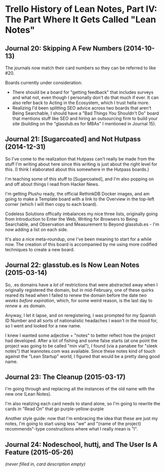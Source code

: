 # Trello History of Lean Notes, Part IV: The Part Where It Gets Called "Lean Notes"

## Journal 20: Skipping A Few Numbers (2014-10-13)

The journals now match their card numbers so they can be referred to like #20.

Boards currently under consideration:

- There should be a board for "getting feedback" that includes surveys and what not, even though I personally don't do that much if ever. It can also refer back to Acting in the Ecosystem, which I trust hella more.
- Realizing I'd been splitting SEO advice across two boards that aren't Being Searchable, I should have a "Bad Things You Shouldn't Do" board that mentions stuff like SEO and hiring an outsourcing firm to build your site (building on the "glasstub.es for MBAs" I mentioned in Journal 15).

## Journal 21: [Sugarcoated] and Not Hutpass (2014-12-31)

So I've come to the realization that Hutpass can't really be made from the stuff I'm writing about here since this writing is just about the right level for this. (I think I elaborated about this somewhere in the Hutpass boards.)

I'm teaching some of this stuff to [Sugarcoated], and I'm also popping on and off about things I read from Hacker News.

I'm getting Plushu ready, the official RethinkDB Docker images, and am going to make a Template board with a link to the Overview in the top-left corner (which I will then copy to each board).

Codeless Solutions offically imbalances my nice three lists, originally going from Introduction to Enter the Web, Writing for Browsers to Being Searchable, and Observation and Measurement to Beyond glasstub.es - I'm now adding a list on each side.

It's also a nice meta-roundup, one I've been meaning to start for a while now. The creation of this board is accompanied by me using more codified techniques to create a new board.

## Journal 22: glasstub.es Is Now Lean Notes (2015-03-14)

So, .es domains have a *lot* of restrictions that were abstracted away when I originally registered the domain, but in mid-February, one of these quirks reared its head when I failed to renew the domain before the date *two weeks before expiration*, which, for some weird reason, is the last day to *renew* a .es domain.

Anyway, I let it lapse, and on reregistering, I was prompted for my Spanish ID Number and all sorts of nationalistic headaches I wasn't in the mood for, so I went and looked for a new name.

I knew I wanted some adjective + "notes" to better reflect how the project had developed. After a lot of fishing and some false starts (at one point the project was going to be called "min vial"), I found (via a panabee for "sleek notes") that leannotes.com was available. Since these notes kind of touch against the "Lean Startup" world, I figured that would be a pretty dang good name.

## Journal 23: The Cleanup (2015-03-17)

I'm going through and replacing all the instances of the old name with the new one (Lean Notes).

I'm also realizing each card needs to stand alone, so I'm going to rewrite the cards in "Read On" that go purple-yellow-purple

Another style guide: now that I'm embracing the idea that these are just my notes, I'm going to start using less "we" and "(name of the project) recommends"-type constructions where what I really mean is "I".

## Journal 24: Nodeschool, huttj, and The User Is A Feature (2015-05-26)

*(never filled in, card description empty)*
